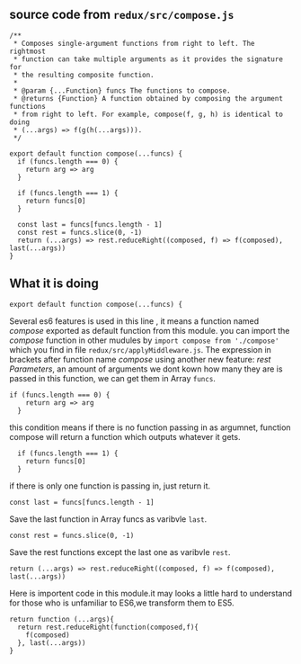 ## source code from ```redux/src/compose.js```
```
/**
 * Composes single-argument functions from right to left. The rightmost
 * function can take multiple arguments as it provides the signature for
 * the resulting composite function.
 *
 * @param {...Function} funcs The functions to compose.
 * @returns {Function} A function obtained by composing the argument functions
 * from right to left. For example, compose(f, g, h) is identical to doing
 * (...args) => f(g(h(...args))).
 */

export default function compose(...funcs) {
  if (funcs.length === 0) {
    return arg => arg
  }

  if (funcs.length === 1) {
    return funcs[0]
  }

  const last = funcs[funcs.length - 1]
  const rest = funcs.slice(0, -1)
  return (...args) => rest.reduceRight((composed, f) => f(composed), last(...args))
}
```
## What it is doing
```
export default function compose(...funcs) {
```
Several es6 features is used in this line , it means a function named *compose* exported as default function from this module. you can import the *compose* function in other mudules by ```import compose from './compose'``` which you find in file ```redux/src/applyMiddleware.js```. The expression in brackets after function name *compose* using another new feature: *rest Parameters*, an amount of arguments we dont kown how many they are is passed in this function, we can get them in Array ```funcs```.

```
if (funcs.length === 0) {
    return arg => arg
  }
```

this condition means if there is no function passing in as argumnet, function compose will return a function which outputs whatever it gets.

```
  if (funcs.length === 1) {
    return funcs[0]
  }
```
if there is only one function is passing in, just return it.
```
const last = funcs[funcs.length - 1]
```
Save the last function in Array funcs as varibvle ```last```.
```
const rest = funcs.slice(0, -1)
```
Save the rest functions except the last one as varibvle ```rest```.
```
return (...args) => rest.reduceRight((composed, f) => f(composed), last(...args))
```
Here is importent code in this module.it may looks a little hard to understand for those who is unfamiliar to ES6,we transform them to ES5.
```
return function (...args){
  return rest.reduceRight(function(composed,f){
    f(composed)
  }, last(...args))
}
```


